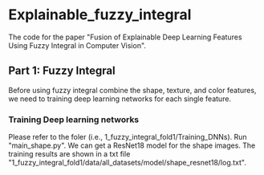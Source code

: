 # Explainable_fuzzy_integral
The code for the paper "Fusion of Explainable Deep Learning Features Using Fuzzy Integral in Computer Vision".

## Part 1: Fuzzy Integral
Before using fuzzy integral combine the shape, texture, and color features, we need to training deep learning networks for each single feature.
### Training Deep learning networks
Please refer to the foler (i.e., 1_fuzzy_integral_fold1/Training_DNNs).
Run "main_shape.py". We can get a ResNet18 model for the shape images. The training results are shown in a txt file "1_fuzzy_integral_fold1/data/all_datasets/model/shape_resnet18/log.txt".
